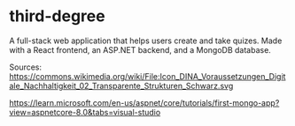 # third-degree
A full-stack web application that helps users create and take quizes. Made with a React frontend, an ASP.NET backend, and a MongoDB database.

Sources:
https://commons.wikimedia.org/wiki/File:Icon_DINA_Voraussetzungen_Digitale_Nachhaltigkeit_02_Transparente_Strukturen_Schwarz.svg

https://learn.microsoft.com/en-us/aspnet/core/tutorials/first-mongo-app?view=aspnetcore-8.0&tabs=visual-studio

